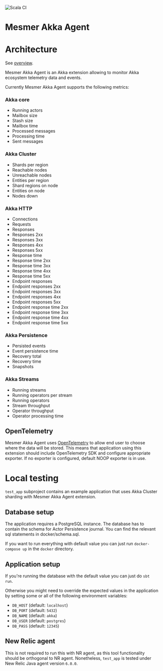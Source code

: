 ![Scala CI](https://github.com/ScalaConsultants/mesmer-akka-agent/workflows/Scala%20CI/badge.svg)

# Mesmer Akka Agent

# Architecture 

See [overview](https://github.com/ScalaConsultants/mesmer-akka-agent/blob/main/extension_overview.png).

Mesmer Akka Agent is an Akka extension allowing to monitor Akka ecosystem telemetry data and events.

Currently Mesmer Akka Agent supports the following metrics:

### Akka core

- Running actors
- Mailbox size
- Stash size
- Mailbox time
- Processed messages
- Processing time
- Sent messages

### Akka Cluster

- Shards per region
- Reachable nodes
- Unreachable nodes
- Entities per region
- Shard regions on node
- Entities on node
- Nodes down

### Akka HTTP

- Connections
- Requests
- Responses
- Responses 2xx
- Responses 3xx
- Responses 4xx
- Responses 5xx
- Response time 
- Response time 2xx
- Response time 3xx
- Response time 4xx
- Response time 5xx
- Endpoint responses
- Endpoint responses 2xx 
- Endpoint responses 3xx 
- Endpoint responses 4xx 
- Endpoint responses 5xx 
- Endpoint response time 2xx
- Endpoint response time 3xx
- Endpoint response time 4xx
- Endpoint response time 5xx

### Akka Persistence

- Persisted events
- Event persistence time
- Recovery total
- Recovery time
- Snapshots

### Akka Streams

- Running streams
- Running operators per stream
- Running operators
- Stream throughput
- Operator throughput
- Operator processing time

## OpenTelemetry

Mesmer Akka Agent uses [OpenTelemetry](https://opentelemetry.io/) to allow end user to choose where the data will be stored. This means that application using this extension should include OpenTelemetry SDK and configure appropriate exporter. If no exporter is configured, default NOOP exporter is in use.

# Local testing

`test_app` subproject contains an example application that uses Akka Cluster sharding with Mesmer Akka Agent extension.

## Database setup

The application requires a PostgreSQL instance. The database has to contain the schema for Actor Persistence journal. You can find the relevant sql statements in docker/schema.sql.

If you want to run everything with default value you can just run `docker-compose up` in the `docker` directory.

## Application setup

If you're running the database with the default value you can just do `sbt run`.

Otherwise you might need to override the expected values in the application by setting some or all of the following environment variables:
- `DB_HOST` (default: `localhost`)
- `DB_PORT` (default: `5432`)
- `DB_NAME` (default: `akka`)
- `DB_USER` (default: `postgres`)
- `DB_PASS` (default: `12345`)

## New Relic agent

This is not required to run this with NR agent, as this tool functionality should be orthogonal to NR agent. Nonetheless, `test_app` is tested under New Relic Java agent version `6.0.0`.
